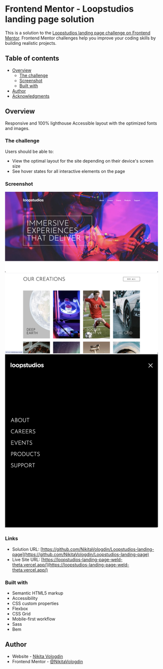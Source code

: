 # Frontend Mentor - Loopstudios landing page solution

This is a solution to the [Loopstudios landing page challenge on Frontend Mentor](https://www.frontendmentor.io/challenges/loopstudios-landing-page-N88J5Onjw). Frontend Mentor challenges help you improve your coding skills by building realistic projects.

## Table of contents

- [Overview](#overview)
  - [The challenge](#the-challenge)
  - [Screenshot](#screenshot)
  - [Built with](#built-with)
- [Author](#author)
- [Acknowledgments](#acknowledgments)

## Overview

Responsive and 100% lighthouse Accessible layout with the optimized fonts and images.

### The challenge

Users should be able to:

- View the optimal layout for the site depending on their device's screen size
- See hover states for all interactive elements on the page

### Screenshot

![Desktop header](./screenshots/screenshot1.png)
![Desktop items section](./screenshots/screenshot2.png)
![Modal](./screenshots/screenshot3.png)

### Links

- Solution URL: [https://github.com/NikitaVologdin/Loopstudios-landing-page](https://github.com/NikitaVologdin/Loopstudios-landing-page)
- Live Site URL: [https://loopstudios-landing-page-weld-theta.vercel.app/](https://loopstudios-landing-page-weld-theta.vercel.app/)

### Built with

- Semantic HTML5 markup
- Accessibility
- CSS custom properties
- Flexbox
- CSS Grid
- Mobile-first workflow
- Sass
- Bem

## Author

- Website - [Nikita Vologdin](https://vologdin.eu/portfolio)
- Frontend Mentor - [@NikitaVologdin](https://www.frontendmentor.io/profile/NikitaVologdin)
